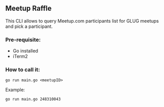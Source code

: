 ## Meetup Raffle

This CLI allows to query Meetup.com participants list for GLUG meetups and pick a participant.

### Pre-requisite:
- Go installed
- iTerm2

### How to call it:
`go run main.go <meetupID>`

Example:
```
go run main.go 248310043
```
